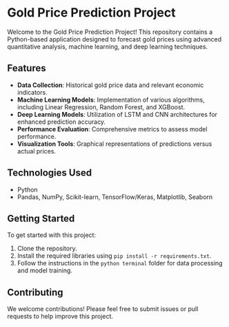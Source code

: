 # Gold Price Prediction Project

Welcome to the Gold Price Prediction Project! This repository contains a Python-based application designed to forecast gold prices using advanced quantitative analysis, machine learning, and deep learning techniques. 

## Features
- **Data Collection**: Historical gold price data and relevant economic indicators.
- **Machine Learning Models**: Implementation of various algorithms, including Linear Regression, Random Forest, and XGBoost.
- **Deep Learning Models**: Utilization of LSTM and CNN architectures for enhanced prediction accuracy.
- **Performance Evaluation**: Comprehensive metrics to assess model performance.
- **Visualization Tools**: Graphical representations of predictions versus actual prices.

## Technologies Used
- Python
- Pandas, NumPy, Scikit-learn, TensorFlow/Keras, Matplotlib, Seaborn

## Getting Started
To get started with this project:
1. Clone the repository.
2. Install the required libraries using `pip install -r requirements.txt`.
3. Follow the instructions in the `python terminal` folder for data processing and model training.

## Contributing
We welcome contributions! Please feel free to submit issues or pull requests to help improve this project.
